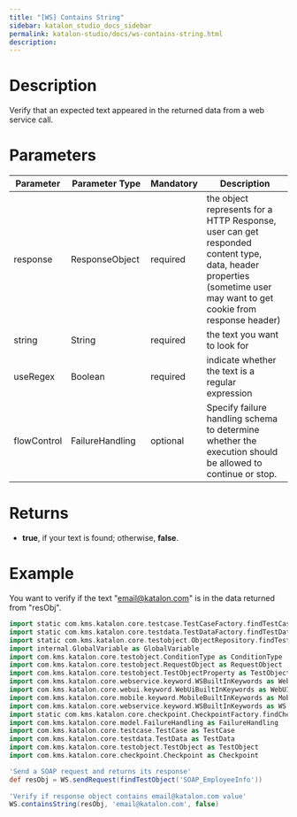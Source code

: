 ```yaml
---
title: "[WS] Contains String" 
sidebar: katalon_studio_docs_sidebar
permalink: katalon-studio/docs/ws-contains-string.html 
description: 
---
```

Description
===========

Verify that an expected text appeared in the returned data from a web service call.

Parameters 
===========

<table><thead><tr><th>Parameter</th><th>Parameter Type</th><th>Mandatory</th><th>Description</th></tr></thead><tbody><tr><td><span>response&nbsp;</span></td><td><span>ResponseObject&nbsp;</span></td><td><span>required</span></td><td><span>the object represents for a HTTP Response, user can get responded content type, data, header properties (sometime user may want to get cookie from response header)</span></td></tr><tr><td><span>string&nbsp;</span></td><td><span>String&nbsp;</span></td><td><span>required</span></td><td><span>the text you want to look for</span></td></tr><tr><td><span>useRegex</span></td><td><span>Boolean&nbsp;</span></td><td><span>required</span></td><td><span>indicate whether the text is a regular expression</span></td></tr><tr><td><span>flowControl</span></td><td><span>FailureHandling&nbsp;</span></td><td><span>optional</span></td><td><span>Spec</span><span>ify </span><a>failure handling</a><span> schema to determine whether the execution should be allowed to continue or stop.</span></td></tr></tbody></table>

Returns
=======

*   **true**, if your text is found; otherwise, **false**.

Example
=======

You want to verify if the text "email@katalon.com" is in the data returned from "resObj".

```groovy
import static com.kms.katalon.core.testcase.TestCaseFactory.findTestCase
import static com.kms.katalon.core.testdata.TestDataFactory.findTestData
import static com.kms.katalon.core.testobject.ObjectRepository.findTestObject
import internal.GlobalVariable as GlobalVariable
import com.kms.katalon.core.testobject.ConditionType as ConditionType
import com.kms.katalon.core.testobject.RequestObject as RequestObject
import com.kms.katalon.core.testobject.TestObjectProperty as TestObjectProperty
import com.kms.katalon.core.webservice.keyword.WSBuiltInKeywords as WebAPI
import com.kms.katalon.core.webui.keyword.WebUiBuiltInKeywords as WebUI
import com.kms.katalon.core.mobile.keyword.MobileBuiltInKeywords as Mobile
import com.kms.katalon.core.webservice.keyword.WSBuiltInKeywords as WS
import static com.kms.katalon.core.checkpoint.CheckpointFactory.findCheckpoint
import com.kms.katalon.core.model.FailureHandling as FailureHandling
import com.kms.katalon.core.testcase.TestCase as TestCase
import com.kms.katalon.core.testdata.TestData as TestData
import com.kms.katalon.core.testobject.TestObject as TestObject
import com.kms.katalon.core.checkpoint.Checkpoint as Checkpoint

'Send a SOAP request and returns its response'
def resObj = WS.sendRequest(findTestObject('SOAP_EmployeeInfo'))
 
'Verify if response object contains email@katalon.com value'
WS.containsString(resObj, 'email@katalon.com', false)
```